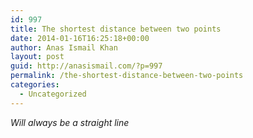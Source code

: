 ```yaml
---
id: 997
title: The shortest distance between two points
date: 2014-01-16T16:25:18+00:00
author: Anas Ismail Khan
layout: post
guid: http://anasismail.com/?p=997
permalink: /the-shortest-distance-between-two-points
categories:
  - Uncategorized
---
```

_Will always be a straight line_